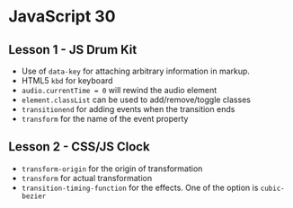 # JavaScript 30

## Lesson 1 - JS Drum Kit

* Use of `data-key` for attaching arbitrary information in markup.
* HTML5 `kbd` for keyboard
* `audio.currentTime = 0` will rewind the audio element
* `element.classList` can be used to add/remove/toggle classes
* `transitionend` for adding events when the transition ends
* `transform` for the name of the event property

## Lesson 2 - CSS/JS Clock

* `transform-origin` for the origin of transformation
* `transform` for actual transformation
* `transition-timing-function` for the effects. One of the option is `cubic-bezier`
